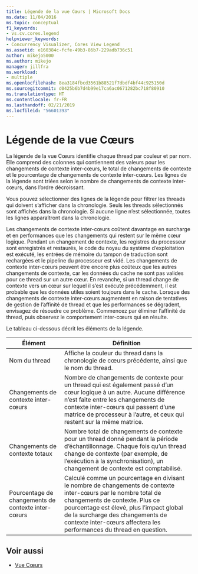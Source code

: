```yaml
---
title: Légende de la vue Cœurs | Microsoft Docs
ms.date: 11/04/2016
ms.topic: conceptual
f1_keywords:
- vs.cv.cores.legend
helpviewer_keywords:
- Concurrency Visualizer, Cores View Legend
ms.assetid: e160384c-fcfe-49b3-86b7-229adb736c51
author: mikejo5000
ms.author: mikejo
manager: jillfra
ms.workload:
- multiple
ms.openlocfilehash: 8ea3184fbcd3561b88521f7dbdf4bf44c925150d
ms.sourcegitcommit: d0425b6b7d4b99e17ca6ac0671282bc718f80910
ms.translationtype: HT
ms.contentlocale: fr-FR
ms.lasthandoff: 02/21/2019
ms.locfileid: "56601393"
---
```

# <a name="cores-view-legend"></a>Légende de la vue Cœurs
La légende de la vue Cœurs identifie chaque thread par couleur et par nom. Elle comprend des colonnes qui contiennent des valeurs pour les changements de contexte inter-cœurs, le total de changements de contexte et le pourcentage de changements de contexte inter-cœurs. Les lignes de la légende sont triées selon le nombre de changements de contexte inter-cœurs, dans l’ordre décroissant.

 Vous pouvez sélectionner des lignes de la légende pour filtrer les threads qui doivent s’afficher dans la chronologie. Seuls les threads sélectionnés sont affichés dans la chronologie. Si aucune ligne n’est sélectionnée, toutes les lignes apparaîtront dans la chronologie.

 Les changements de contexte inter-cœurs coûtent davantage en surcharge et en performances que les changements qui restent sur le même cœur logique. Pendant un changement de contexte, les registres du processeur sont enregistrés et restaurés, le code du noyau du système d’exploitation est exécuté, les entrées de mémoire du tampon de traduction sont rechargées et le pipeline du processeur est vidé. Les changements de contexte inter-cœurs peuvent être encore plus coûteux que les autres changements de contexte, car les données du cache ne sont pas valides pour ce thread sur un autre cœur. En revanche, si un thread change de contexte vers un cœur sur lequel il s’est exécuté précédemment, il est probable que les données utiles soient toujours dans le cache. Lorsque des changements de contexte inter-cœurs augmentent en raison de tentatives de gestion de l’affinité de thread et que les performances se dégradent, envisagez de résoudre ce problème. Commencez par éliminer l’affinité de thread, puis observez le comportement inter-cœurs qui en résulte.

 Le tableau ci-dessous décrit les éléments de la légende.

|Élément|Définition|
|-------------|----------------|
|Nom du thread|Affiche la couleur du thread dans la chronologie de cœurs précédente, ainsi que le nom du thread.|
|Changements de contexte inter-cœurs|Nombre de changements de contexte pour un thread qui est également passé d’un cœur logique à un autre. Aucune différence n’est faite entre les changements de contexte inter-cœurs qui passent d’une matrice de processeur à l’autre, et ceux qui restent sur la même matrice.|
|Changements de contexte totaux|Nombre total de changements de contexte pour un thread donné pendant la période d’échantillonnage. Chaque fois qu’un thread change de contexte (par exemple, de l’exécution à la synchronisation), un changement de contexte est comptabilisé.|
|Pourcentage de changements de contexte inter-cœurs|Calculé comme un pourcentage en divisant le nombre de changements de contexte inter-cœurs par le nombre total de changements de contexte. Plus ce pourcentage est élevé, plus l’impact global de la surcharge des changements de contexte inter-cœurs affectera les performances du thread en question.|

## <a name="see-also"></a>Voir aussi
- [Vue Cœurs](../profiling/cores-view.md)